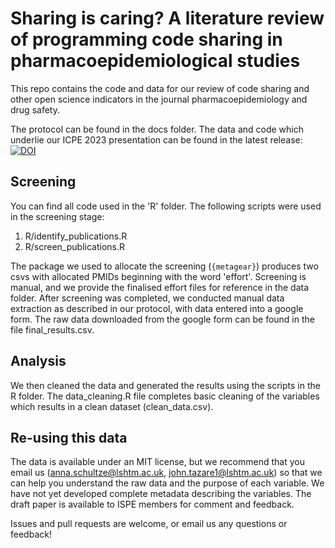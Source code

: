 # Sharing is caring? A literature review of programming code sharing in pharmacoepidemiological studies

This repo contains the code and data for our review of code sharing and other open science indicators in the journal pharmacoepidemiology and drug safety. 

The protocol can be found in the docs folder. The data and code which underlie our ICPE 2023 presentation can be found in the latest release: [![DOI](https://zenodo.org/badge/641333677.svg)](https://zenodo.org/badge/latestdoi/641333677)

## Screening 

You can find all code used in the 'R' folder. The following scripts were used in the screening stage: 

1. R/identify_publications.R
2. R/screen_publications.R

The package we used to allocate the screening (`{metagear}`) produces two csvs with allocated PMIDs beginning with the word 'effort'. Screening is manual, and we provide the finalised effort files for reference in the data folder. After screening was completed, we conducted manual data extraction as described in our protocol, with data entered into a google form. The raw data downloaded from the google form can be found in the file final_results.csv. 

## Analysis 
We then cleaned the data and generated the results using the scripts in the R folder. The data_cleaning.R file completes basic cleaning of the variables which results in a clean dataset (clean_data.csv). 

## Re-using this data 
The data is available under an MIT license, but we recommend that you email us (anna.schultze@lshtm.ac.uk, john.tazare1@lshtm.ac.uk) so that we can help you understand the raw data and the purpose of each variable. We have not yet developed complete metadata describing the variables. The draft paper is available to ISPE members for comment and feedback. 

Issues and pull requests are welcome, or email us any questions or feedback! 
